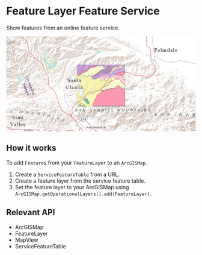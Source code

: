 # Feature Layer Feature Service

Show features from an online feature service.

![](FeatureLayerFeatureService.png)

## How it works

To add `Feature`s from your `FeatureLayer` to an `ArcGISMap`.


1.  Create a `ServiceFeatureTable` from a URL.
2.  Create a feature layer from the service feature table.
3.  Set the feature layer to your ArcGISMap using `ArcGISMap.getOperationalLayers().add(FeatureLayer)`.


## Relevant API


*   ArcGISMap
*   FeatureLayer
*   MapView
*   ServiceFeatureTable

